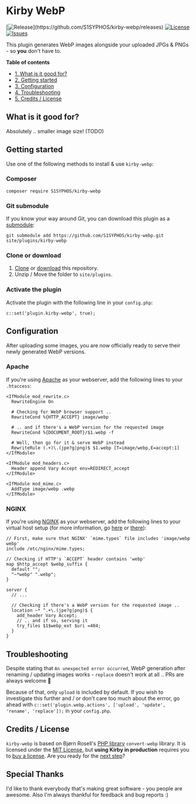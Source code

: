 # Kirby WebP
[![Release](https://img.shields.io/github/release/S1SYPHOS/kirby-webp.svg?color="brightgreen")](https://github.com/S1SYPHOS/kirby-webp/releases) [![License](https://img.shields.io/github/license/S1SYPHOS/kirby-webp.svg)](https://github.com/S1SYPHOS/kirby-webp/blob/master/LICENSE) [![Issues](https://img.shields.io/github/issues/S1SYPHOS/kirby-webp.svg)](https://github.com/S1SYPHOS/kirby-webp/issues)

This plugin generates WebP images alongside your uploaded JPGs & PNGs - so **you** don't have to.

**Table of contents**
- [1. What is it good for?](#whats-is-it-good-for)
- [2. Getting started](#getting-started)
- [3. Configuration](#configuration)
- [4. Troubleshooting](#troubleshooting)
- [5. Credits / License](#credits--license)

## What is it good for?
Absolutely .. smaller image size! (TODO)

## Getting started
Use one of the following methods to install & use `kirby-webp`:

### Composer

```text
composer require S1SYPHOS/kirby-webp
```

### Git submodule

If you know your way around Git, you can download this plugin as a [submodule](https://github.com/blog/2104-working-with-submodules):

```text
git submodule add https://github.com/S1SYPHOS/kirby-webp.git site/plugins/kirby-webp
```

### Clone or download

1. [Clone](https://github.com/S1SYPHOS/kirby-webp.git) or [download](https://github.com/S1SYPHOS/kirby-webp/archive/master.zip) this repository.
2. Unzip / Move the folder to `site/plugins`.

### Activate the plugin
Activate the plugin with the following line in your `config.php`:

```text
c::set('plugin.kirby-webp', true);
```

## Configuration
After uploading some images, you are now officially ready to serve their newly generated WebP versions.

### Apache
If you're using [Apache](http://httpd.apache.org/) as your webserver, add the following lines to your `.htaccess`:

```text
<IfModule mod_rewrite.c>
  RewriteEngine On

  # Checking for WebP browser support ..
  RewriteCond %{HTTP_ACCEPT} image/webp

  # .. and if there's a WebP version for the requested image
  RewriteCond %{DOCUMENT_ROOT}/$1.webp -f

  # Well, then go for it & serve WebP instead
  RewriteRule (.+)\.(jpe?g|png)$ $1.webp [T=image/webp,E=accept:1]
</IfModule>

<IfModule mod_headers.c>
  Header append Vary Accept env=REDIRECT_accept
</IfModule>

<IfModule mod_mime.c>
  AddType image/webp .webp
</IfModule>
```

### NGINX
If you're using [NGINX](https://nginx.org/en/) as your webserver, add the following lines to your virtual host setup (for more information, go [here](https://github.com/uhop/grunt-tight-sprite/wiki/Recipe:-serve-WebP-with-nginx-conditionally) or [there](https://optimus.keycdn.com/support/configuration-to-deliver-webp)):

```text
// First, make sure that NGINX' `mime.types` file includes 'image/webp webp'
include /etc/nginx/mime.types;

// Checking if HTTP's `ACCEPT` header contains 'webp'
map $http_accept $webp_suffix {
  default "";
  "~*webp" ".webp";
}

server {
  // ...

  // Checking if there's a WebP version for the requested image ..
  location ~* ^.+\.(jpe?g|png)$ {
    add_header Vary Accept;
    // .. and if so, serving it
    try_files $1$webp_ext $uri =404;
  }
}
```

## Troubleshooting
Despite stating that `An unexpected error occurred`, WebP generation after renaming / updating images works - `replace` doesn't work at all .. PRs are always welcome :champagne:

Because of that, only `upload` is included by default. If you wish to investigate this further and / or don't care too much about the errror, go ahead with `c::set('plugin.webp.actions', ['upload', 'update', 'rename', 'replace']);` in your `config.php`.

## Credits / License
`kirby-webp` is based on Bjørn Rosell's [PHP library](https://github.com/rosell-dk/webp-convert) `convert-webp` library. It is licensed under the [MIT License](LICENSE), but **using Kirby in production** requires you to [buy a license](https://getkirby.com/buy). Are you ready for the [next step](https://getkirby.com/next)?

## Special Thanks
I'd like to thank everybody that's making great software - you people are awesome. Also I'm always thankful for feedback and bug reports :)

